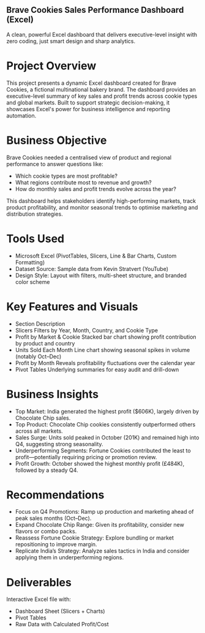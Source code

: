 ## Brave Cookies Sales Performance Dashboard (Excel)
A clean, powerful Excel dashboard that delivers executive-level insight with zero coding, just smart design and sharp analytics.





# Project Overview

This project presents a dynamic Excel dashboard created for Brave Cookies, a fictional multinational bakery brand. The dashboard provides an executive-level summary of key sales and profit trends across cookie types and global markets. Built to support strategic decision-making, it showcases Excel's power for business intelligence and reporting automation.


# Business Objective

Brave Cookies needed a centralised view of product and regional performance to answer questions like:

- Which cookie types are most profitable?
- What regions contribute most to revenue and growth?
- How do monthly sales and profit trends evolve across the year?

This dashboard helps stakeholders identify high-performing markets, track product profitability, and monitor seasonal trends to optimise marketing and distribution strategies.


# Tools Used

- Microsoft Excel (PivotTables, Slicers, Line & Bar Charts, Custom Formatting)
- Dataset Source: Sample data from Kevin Stratvert (YouTube)
- Design Style: Layout with filters, multi-sheet structure, and branded color scheme


# Key Features and Visuals
- Section	Description
- Slicers	Filters by Year, Month, Country, and Cookie Type
- Profit by Market & Cookie	Stacked bar chart showing profit contribution by product and country
- Units Sold Each Month	Line chart showing seasonal spikes in volume (notably Oct–Dec)
- Profit by Month	Reveals profitability fluctuations over the calendar year
- Pivot Tables	Underlying summaries for easy audit and drill-down


# Business Insights

- Top Market: India generated the highest profit ($606K), largely driven by Chocolate Chip sales.
- Top Product: Chocolate Chip cookies consistently outperformed others across all markets.
- Sales Surge: Units sold peaked in October (201K) and remained high into Q4, suggesting strong seasonality.
- Underperforming Segments: Fortune Cookies contributed the least to profit—potentially requiring pricing or promotion review.
- Profit Growth: October showed the highest monthly profit (£484K), followed by a steady Q4.


# Recommendations

- Focus on Q4 Promotions: Ramp up production and marketing ahead of peak sales months (Oct–Dec).
- Expand Chocolate Chip Range: Given its profitability, consider new flavors or combo packs.
- Reassess Fortune Cookie Strategy: Explore bundling or market repositioning to improve margin.
- Replicate India’s Strategy: Analyze sales tactics in India and consider applying them in underperforming regions.


# Deliverables

Interactive Excel file with:
- Dashboard Sheet (Slicers + Charts)
- Pivot Tables
- Raw Data with Calculated Profit/Cost

